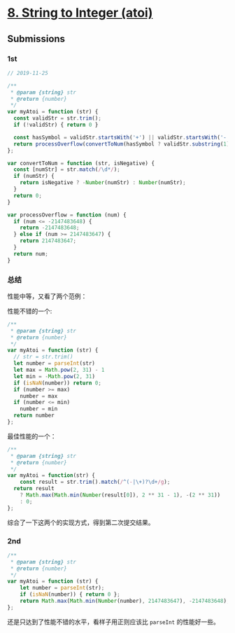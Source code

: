 # [8. String to Integer (atoi)](https://leetcode-cn.com/problems/string-to-integer-atoi/)

## Submissions

### 1st

```js
// 2019-11-25

/**
 * @param {string} str
 * @return {number}
 */
var myAtoi = function (str) {
  const validStr = str.trim();
  if (!validStr) { return 0 }

  const hasSymbol = validStr.startsWith('+') || validStr.startsWith('-');
  return processOverflow(convertToNum(hasSymbol ? validStr.substring(1) : validStr, validStr.startsWith('-')));
};

var convertToNum = function (str, isNegative) {
  const [numStr] = str.match(/\d*/);
  if (numStr) {
    return isNegative ? -Number(numStr) : Number(numStr);
  }
  return 0;
}

var processOverflow = function (num) {
  if (num <= -2147483648) {
    return -2147483648;
  } else if (num >= 2147483647) {
    return 2147483647;
  }
  return num;
}
```

### 总结

性能中等，又看了两个范例：

性能不错的一个:

```js
/**
 * @param {string} str
 * @return {number}
 */
var myAtoi = function (str) {
  // str = str.trim()
  let number = parseInt(str)
  let max = Math.pow(2, 31) - 1
  let min = -Math.pow(2, 31)
  if (isNaN(number)) return 0;
  if (number >= max)
    number = max
  if (number <= min)
    number = min
  return number
};
```

最佳性能的一个：

```js
/**
 * @param {string} str
 * @return {number}
 */
var myAtoi = function(str) {
    const result = str.trim().match(/^(-|\+)?\d+/g);
  return result
    ? Math.max(Math.min(Number(result[0]), 2 ** 31 - 1), -(2 ** 31))
    : 0;
};
```

综合了一下这两个的实现方式，得到第二次提交结果。

### 2nd

```js
/**
 * @param {string} str
 * @return {number}
 */
var myAtoi = function (str) {
    let number = parseInt(str);
    if (isNaN(number)) { return 0 };
    return Math.max(Math.min(Number(number), 2147483647), -2147483648);
};
```

还是只达到了性能不错的水平，看样子用正则应该比 `parseInt` 的性能好一些。
